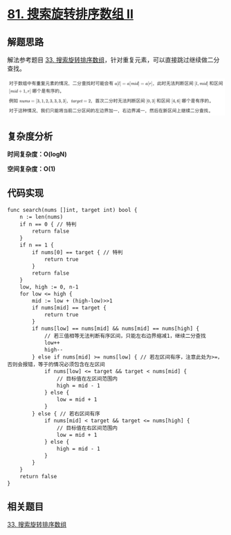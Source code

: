 # [81. 搜索旋转排序数组 II](https://leetcode-cn.com/problems/search-in-rotated-sorted-array-ii/)

## 解题思路

解法参考题目 [33. 搜索旋转排序数组](https://github.com/WTongStudio/LeetCode/blob/master/算法/二分法/33.%20搜索旋转排序数组.md)，针对重复元素，可以直接跳过继续做二分查找。

![213F58C0-4F53-4FFF-A7C4-47F8D649700A](images/213F58C0-4F53-4FFF-A7C4-47F8D649700A.png)

## 复杂度分析

**时间复杂度：O(logN)**

**空间复杂度：O(1)** 

## 代码实现

```golang
func search(nums []int, target int) bool {
	n := len(nums)
	if n == 0 { // 特判
		return false
	}
	if n == 1 {
		if nums[0] == target { // 特判
			return true
		}
		return false
	}
	low, high := 0, n-1
	for low <= high {
		mid := low + (high-low)>>1
		if nums[mid] == target {
			return true
		}
		if nums[low] == nums[mid] && nums[mid] == nums[high] {
			// 若三值相等无法判断有序区间，只能左右边界缩减1，继续二分查找
			low++
			high--
		} else if nums[mid] >= nums[low] { // 若左区间有序，注意此处为>=，否则会报错，等于的情况必须包含在左区间
			if nums[low] <= target && target < nums[mid] {
				// 目标值在左区间范围内
				high = mid - 1
			} else {
				low = mid + 1
			}
		} else { // 若右区间有序
			if nums[mid] < target && target <= nums[high] {
				// 目标值在右区间范围内
				low = mid + 1
			} else {
				high = mid - 1
			}
		}
	}
	return false
}
```

## 相关题目

[33. 搜索旋转排序数组](https://github.com/WTongStudio/LeetCode/blob/master/算法/二分法/33.%20搜索旋转排序数组.md)